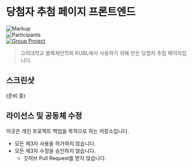 # 당첨자 추첨 페이지 프론트엔드

![Markup][markup-html]
<br>
![Participants][participants-solo]
<br>
[![Group Project][kubl-image]][kubl-url]

> 고려대학교 블록체인학회 KUBL에서 사용하기 위해 만든 당첨자 추첨 페이지입니다.

## 스크린샷

(준비 중)

## 라이선스 및 공동체 수정

이곳은 개인 프로젝트 백업을 목적으로 하는 저장소입니다.

  * 모든 제3자 사용을 허가하지 않습니다.
  * 모든 제3자 수정을 승인하지 않습니다.
    * 깃허브 Pull Request를 받지 않습니다.

<!-- Image definitions -->
[kubl-image]: https://img.shields.io/badge/Group-KUBL-red
[kubl-url]: https://www.kubl.org
[markup-html]: https://img.shields.io/badge/Markup-HTML-orange
[participants-solo]: https://img.shields.io/badge/Participants-Solo%20Project-7aa3cc
